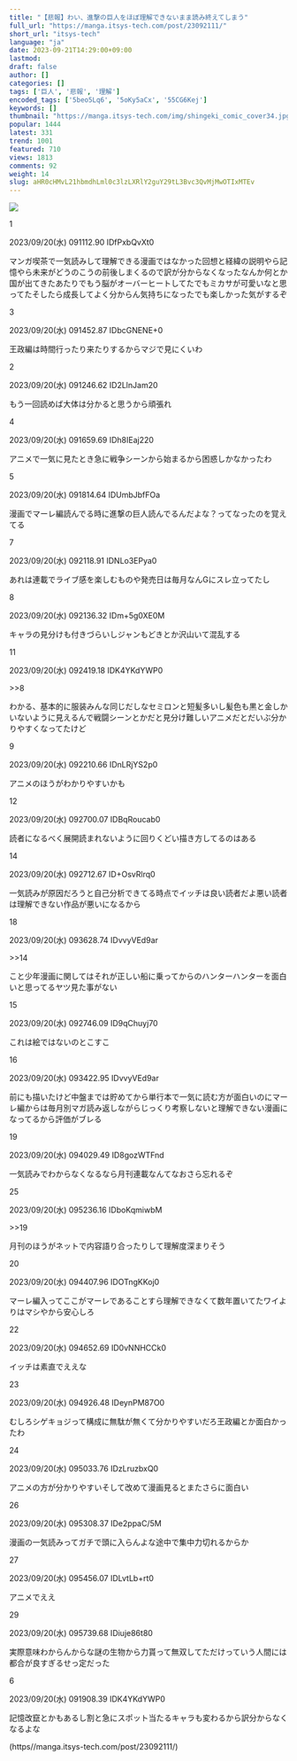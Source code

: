 ```yaml
---
title: "【悲報】わい、進撃の巨人をほぼ理解できないまま読み終えてしまう"
full_url: "https://manga.itsys-tech.com/post/23092111/"
short_url: "itsys-tech"
language: "ja"
date: 2023-09-21T14:29:00+09:00
lastmod: 
draft: false
author: []
categories: []
tags: ['巨人', '悲報', '理解']
encoded_tags: ['5beo5Lq6', '5oKy5aCx', '55CG6Kej']
keywords: []
thumbnail: "https://manga.itsys-tech.com/img/shingeki_comic_cover34.jpg"
popular: 1444
latest: 331
trend: 1001
featured: 710
views: 1813
comments: 92
weight: 14
slug: aHR0cHMvL21hbmdhLml0c3lzLXRlY2guY29tL3Bvc3QvMjMwOTIxMTEv
---
```


![](https://manga.itsys-tech.com/img/shingeki_comic_cover34.jpg)

<div><p class='t_h'>1 <p>2023/09/20(水) 091112.90 IDfPxbQvXt0</p></p><p class='t_b'>マンガ喫茶で一気読みして理解できる漫画ではなかった回想と経緯の説明やら記憶やら未来がどうのこうの前後しまくるので訳が分からなくなったなんか何とか国が出てきたあたりでもう脳がオーバーヒートしてたでもミカサが可愛いなと思ってたそしたら成長してよく分からん気持ちになったでも楽しかった気がするぞ</p><p class='t_h'>3 <p>2023/09/20(水) 091452.87 IDbcGNENE+0</p></p><p class='t_b'>王政編は時間行ったり来たりするからマジで見にくいわ</p><p class='t_h'>2 <p>2023/09/20(水) 091246.62 ID2LlnJam20</p></p><p class='t_b'>もう一回読めば大体は分かると思うから頑張れ</p><p class='t_h'>4 <p>2023/09/20(水) 091659.69 IDh8IEaj220</p></p><p class='t_b'>アニメで一気に見たとき急に戦争シーンから始まるから困惑しかなかったわ</p><p class='t_h'>5 <p>2023/09/20(水) 091814.64 IDUmbJbfFOa</p></p><p class='t_b'>漫画でマーレ編読んでる時に進撃の巨人読んでるんだよな？ってなったのを覚えてる</p><p class='t_h'>7 <p>2023/09/20(水) 092118.91 IDNLo3EPya0</p></p><p class='t_b'>あれは連載でライブ感を楽しむものや発売日は毎月なんGにスレ立ってたし</p><p class='t_h'>8 <p>2023/09/20(水) 092136.32 IDm+5g0XE0M</p></p><p class='t_b'>キャラの見分けも付きづらいしジャンもどきとか沢山いて混乱する</p><p class='t_h t_i'>11 <p>2023/09/20(水) 092419.18 IDK4YKdYWP0</p></p><p class='t_b t_i'><p class='anchor'>>>8</p>わかる、基本的に服装みんな同じだしなセミロンと短髪多いし髪色も黒と金しかいないように見えるんで戦闘シーンとかだと見分け難しいアニメだとだいぶ分かりやすくなってたけど</p><p class='t_h'>9 <p>2023/09/20(水) 092210.66 IDnLRjYS2p0</p></p><p class='t_b'>アニメのほうがわかりやすいかも</p><p class='t_h'>12 <p>2023/09/20(水) 092700.07 IDBqRoucab0</p></p><p class='t_b'>読者になるべく展開読まれないように回りくどい描き方してるのはある</p><p class='t_h'>14 <p>2023/09/20(水) 092712.67 ID+OsvRlrq0</p></p><p class='t_b'>一気読みが原因だろうと自己分析できてる時点でイッチは良い読者だよ悪い読者は理解できない作品が悪いになるから</p><p class='t_h t_i'>18 <p>2023/09/20(水) 093628.74 IDvvyVEd9ar</p></p><p class='t_b t_i'><p class='anchor'>>>14</p>こと少年漫画に関してはそれが正しい船に乗ってからのハンターハンターを面白いと思ってるヤツ見た事がない</p><p class='t_h'>15 <p>2023/09/20(水) 092746.09 ID9qChuyj70</p></p><p class='t_b'>これは絵ではないのとこすこ</p><p class='t_h'>16 <p>2023/09/20(水) 093422.95 IDvvyVEd9ar</p></p><p class='t_b'>前にも描いたけど中盤までは貯めてから単行本で一気に読む方が面白いのにマーレ編からは毎月別マガ読み返しながらじっくり考察しないと理解できない漫画になってるから評価がブレる</p><p class='t_h'>19 <p>2023/09/20(水) 094029.49 ID8gozWTFnd</p></p><p class='t_b'>一気読みでわからなくなるなら月刊連載なんてなおさら忘れるぞ</p><p class='t_h t_i'>25 <p>2023/09/20(水) 095236.16 IDboKqmiwbM</p></p><p class='t_b t_i'><p class='anchor'>>>19</p>月刊のほうがネットで内容語り合ったりして理解度深まりそう</p><p class='t_h'>20 <p>2023/09/20(水) 094407.96 IDOTngKKoj0</p></p><p class='t_b'>マーレ編入ってここがマーレであることすら理解できなくて数年置いてたワイよりはマシやから安心しろ</p><p class='t_h'>22 <p>2023/09/20(水) 094652.69 ID0vNNHCCk0</p></p><p class='t_b'>イッチは素直でええな</p><p class='t_h'>23 <p>2023/09/20(水) 094926.48 IDeynPM87O0</p></p><p class='t_b'>むしろシゲキョジって構成に無駄が無くて分かりやすいだろ王政編とか面白かったわ</p><p class='t_h'>24 <p>2023/09/20(水) 095033.76 IDzLruzbxQ0</p></p><p class='t_b'>アニメの方が分かりやすいそして改めて漫画見るとまたさらに面白い</p><p class='t_h'>26 <p>2023/09/20(水) 095308.37 IDe2ppaC/5M</p></p><p class='t_b'>漫画の一気読みってガチで頭に入らんよな途中で集中力切れるからか</p><p class='t_h'>27 <p>2023/09/20(水) 095456.07 IDLvtLb+rt0</p></p><p class='t_b'>アニメでええ</p><p class='t_h'>29 <p>2023/09/20(水) 095739.68 IDiuje86t80</p></p><p class='t_b'>実際意味わからんからな謎の生物から力貰って無双してただけっていう人間には都合が良すぎるせっ定だった</p><p class='t_h'>6 <p>2023/09/20(水) 091908.39 IDK4YKdYWP0</p></p><p class='t_b'>記憶改竄とかもあるし割と急にスポット当たるキャラも変わるから訳分からなくなるよな</p></div>

(https//manga.itsys-tech.com/post/23092111/)
